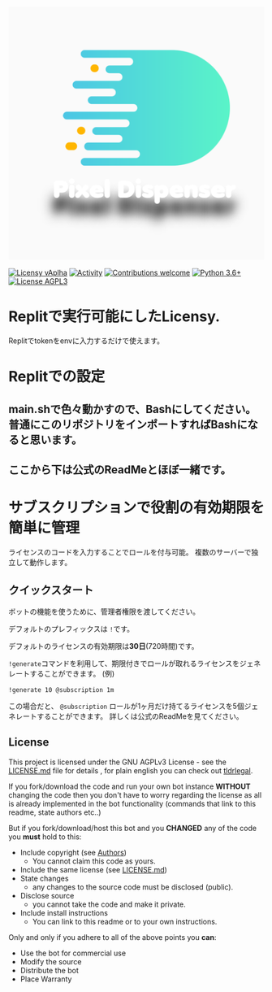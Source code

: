 <p align="center">
    <img src="https://raw.githubusercontent.com/albertopoljak/Licensy/master/logo.png">
</p>

[![Licensy vAplha](https://img.shields.io/badge/Licensy-alpha-yellow)](#)
[![Activity](https://img.shields.io/github/commit-activity/w/albertopoljak/Licensy)](https://github.com/albertopoljak/Licensy/pulse)
[![Contributions welcome](https://img.shields.io/badge/contributions-welcome-brightgreen.svg?style=flat)](#)
[![Python 3.6+](https://img.shields.io/badge/python-3.6%2B-blue)](#)
[![License AGPL3](https://img.shields.io/github/license/albertopoljak/Licensy?color=red)](LICENSE.md)

# Replitで実行可能にしたLicensy.
Replitでtokenをenvに入力するだけで使えます。


# Replitでの設定
 ## main.shで色々動かすので、Bashにしてください。普通にこのリポジトリをインポートすればBashになると思います。



## ここから下は公式のReadMeとほぼ一緒です。

# サブスクリプションで役割の有効期限を簡単に管理
ライセンスのコードを入力することでロールを付与可能。
複数のサーバーで独立して動作します。


## クイックスタート

ボットの機能を使うために、管理者権限を渡してください。

デフォルトのプレフィックスは `!`です。

デフォルトのライセンスの有効期限は**30日**(720時間)です。


`!generate`コマンドを利用して、期限付きでロールが取れるライセンスをジェネレートすることができます。
(例)
```
!generate 10 @subscription 1m
```

この場合だと、 `@subscription` ロールが1ヶ月だけ持てるライセンスを5個ジェネレートすることができます。
詳しくは公式のReadMeを見てください。



## License

This project is licensed under the GNU AGPLv3 License - see the [LICENSE.md](LICENSE.md) file for details
, for plain english you can check out [tldrlegal](https://tldrlegal.com/license/gnu-affero-general-public-license-v3-(agpl-3.0)).

If you fork/download the code and run your own bot instance **WITHOUT** changing the code then you don't have to worry
regarding the license as all is already implemented in the bot functionality (commands that link to this readme, state
authors etc..) 

But if you fork/download/host this bot and you **CHANGED** any of the code you **must** hold to this:

- Include copyright (see [Authors](#authors))
  - You cannot claim this code as yours.
- Include the same license (see [LICENSE.md](LICENSE.md))
- State changes
  - any changes to the source code must be disclosed (public).
- Disclose source
  - you cannot take the code and make it private.
- Include install instructions
  - You can link to this readme or to your own instructions.

Only and only if you adhere to all of the above points you **can**:

- Use the bot for commercial use
- Modify the source
- Distribute the bot
- Place Warranty
